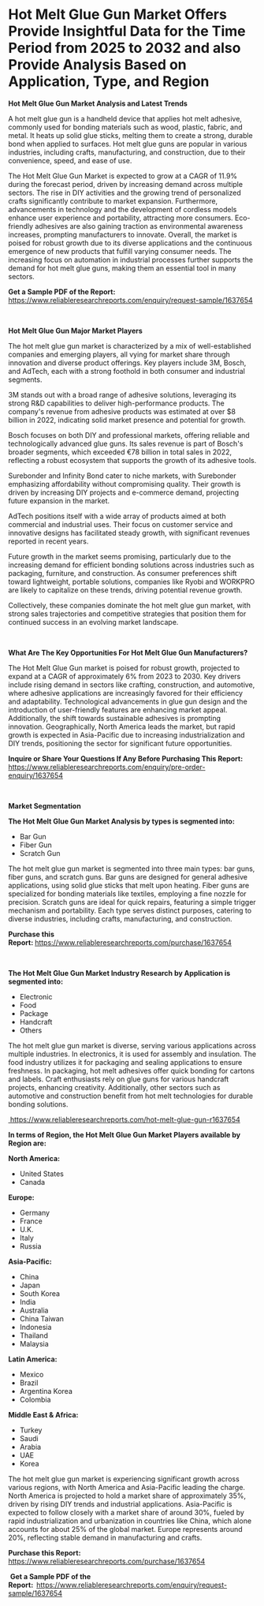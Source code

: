 <p><h1>Hot Melt Glue Gun Market Offers Provide Insightful Data for the Time Period from 2025 to 2032 and also Provide Analysis Based on Application, Type, and Region</h1></p><p><strong>Hot Melt Glue Gun Market Analysis and Latest Trends</strong></p>
<p><p>A hot melt glue gun is a handheld device that applies hot melt adhesive, commonly used for bonding materials such as wood, plastic, fabric, and metal. It heats up solid glue sticks, melting them to create a strong, durable bond when applied to surfaces. Hot melt glue guns are popular in various industries, including crafts, manufacturing, and construction, due to their convenience, speed, and ease of use.</p><p>The Hot Melt Glue Gun Market is expected to grow at a CAGR of 11.9% during the forecast period, driven by increasing demand across multiple sectors. The rise in DIY activities and the growing trend of personalized crafts significantly contribute to market expansion. Furthermore, advancements in technology and the development of cordless models enhance user experience and portability, attracting more consumers. Eco-friendly adhesives are also gaining traction as environmental awareness increases, prompting manufacturers to innovate. Overall, the market is poised for robust growth due to its diverse applications and the continuous emergence of new products that fulfill varying consumer needs. The increasing focus on automation in industrial processes further supports the demand for hot melt glue guns, making them an essential tool in many sectors.</p></p>
<p><strong>Get a Sample PDF of the Report:&nbsp;</strong> <a href="https://www.reliableresearchreports.com/enquiry/request-sample/1637654?utm_campaign=2208&utm_medium=2&utm_source=Github&utm_content=ia&utm_term=18042025&utm_id=hot-melt-glue-gun">https://www.reliableresearchreports.com/enquiry/request-sample/1637654</a></p>
<p>&nbsp;</p>
<p><strong>Hot Melt Glue Gun Major Market Players</strong></p>
<p><p>The hot melt glue gun market is characterized by a mix of well-established companies and emerging players, all vying for market share through innovation and diverse product offerings. Key players include 3M, Bosch, and AdTech, each with a strong foothold in both consumer and industrial segments.</p><p>3M stands out with a broad range of adhesive solutions, leveraging its strong R&D capabilities to deliver high-performance products. The company's revenue from adhesive products was estimated at over $8 billion in 2022, indicating solid market presence and potential for growth.</p><p>Bosch focuses on both DIY and professional markets, offering reliable and technologically advanced glue guns. Its sales revenue is part of Bosch's broader segments, which exceeded €78 billion in total sales in 2022, reflecting a robust ecosystem that supports the growth of its adhesive tools.</p><p>Surebonder and Infinity Bond cater to niche markets, with Surebonder emphasizing affordability without compromising quality. Their growth is driven by increasing DIY projects and e-commerce demand, projecting future expansion in the market.</p><p>AdTech positions itself with a wide array of products aimed at both commercial and industrial uses. Their focus on customer service and innovative designs has facilitated steady growth, with significant revenues reported in recent years.</p><p>Future growth in the market seems promising, particularly due to the increasing demand for efficient bonding solutions across industries such as packaging, furniture, and construction. As consumer preferences shift toward lightweight, portable solutions, companies like Ryobi and WORKPRO are likely to capitalize on these trends, driving potential revenue growth.</p><p>Collectively, these companies dominate the hot melt glue gun market, with strong sales trajectories and competitive strategies that position them for continued success in an evolving market landscape.</p></p>
<p>&nbsp;</p>
<p><strong>What Are The Key Opportunities For Hot Melt Glue Gun Manufacturers?</strong></p>
<p><p>The Hot Melt Glue Gun market is poised for robust growth, projected to expand at a CAGR of approximately 6% from 2023 to 2030. Key drivers include rising demand in sectors like crafting, construction, and automotive, where adhesive applications are increasingly favored for their efficiency and adaptability. Technological advancements in glue gun design and the introduction of user-friendly features are enhancing market appeal. Additionally, the shift towards sustainable adhesives is prompting innovation. Geographically, North America leads the market, but rapid growth is expected in Asia-Pacific due to increasing industrialization and DIY trends, positioning the sector for significant future opportunities.</p></p>
<p><strong>Inquire or Share Your Questions If Any Before Purchasing This Report:</strong> <a href="https://www.reliableresearchreports.com/enquiry/pre-order-enquiry/1637654?utm_campaign=2208&utm_medium=2&utm_source=Github&utm_content=ia&utm_term=18042025&utm_id=hot-melt-glue-gun">https://www.reliableresearchreports.com/enquiry/pre-order-enquiry/1637654</a></p>
<p>&nbsp;</p>
<p><strong>Market Segmentation</strong></p>
<p><strong>The Hot Melt Glue Gun Market Analysis by types is segmented into:</strong></p>
<p><ul><li>Bar Gun</li><li>Fiber Gun</li><li>Scratch Gun</li></ul></p>
<p><p>The hot melt glue gun market is segmented into three main types: bar guns, fiber guns, and scratch guns. Bar guns are designed for general adhesive applications, using solid glue sticks that melt upon heating. Fiber guns are specialized for bonding materials like textiles, employing a fine nozzle for precision. Scratch guns are ideal for quick repairs, featuring a simple trigger mechanism and portability. Each type serves distinct purposes, catering to diverse industries, including crafts, manufacturing, and construction.</p></p>
<p><strong>Purchase this Report:&nbsp;</strong><a href="https://www.reliableresearchreports.com/purchase/1637654?utm_campaign=2208&utm_medium=2&utm_source=Github&utm_content=ia&utm_term=18042025&utm_id=hot-melt-glue-gun">https://www.reliableresearchreports.com/purchase/1637654</a></p>
<p>&nbsp;</p>
<p><strong>The Hot Melt Glue Gun Market Industry Research by Application is segmented into:</strong></p>
<p><ul><li>Electronic</li><li>Food</li><li>Package</li><li>Handcraft</li><li>Others</li></ul></p>
<p><p>The hot melt glue gun market is diverse, serving various applications across multiple industries. In electronics, it is used for assembly and insulation. The food industry utilizes it for packaging and sealing applications to ensure freshness. In packaging, hot melt adhesives offer quick bonding for cartons and labels. Craft enthusiasts rely on glue guns for various handcraft projects, enhancing creativity. Additionally, other sectors such as automotive and construction benefit from hot melt technologies for durable bonding solutions.</p></p>
<p><a href="https://www.reliableresearchreports.com/hot-melt-glue-gun-r1637654?utm_campaign=2208&utm_medium=2&utm_source=Github&utm_content=ia&utm_term=18042025&utm_id=hot-melt-glue-gun">&nbsp;https://www.reliableresearchreports.com/hot-melt-glue-gun-r1637654</a></p>
<p><strong>In terms of Region, the Hot Melt Glue Gun Market Players available by Region are:</strong></p>
<p>
    <p> <strong> North America: </strong>
        <ul>
            <li>United States</li>
            <li>Canada</li>
        </ul>
        </p> 
    <p> <strong> Europe: </strong>
        <ul>
            <li>Germany</li>
            <li>France</li>
            <li>U.K.</li>
            <li>Italy</li>
            <li>Russia</li>
        </ul>
        </p> 
    <p> <strong> Asia-Pacific: </strong>
        <ul>
            <li>China</li>
            <li>Japan</li>
            <li>South Korea</li>
            <li>India</li>
            <li>Australia</li>
            <li>China Taiwan</li>
            <li>Indonesia</li>
            <li>Thailand</li>
            <li>Malaysia</li>
        </ul>
        </p> 
    <p> <strong> Latin America: </strong>
        <ul>
            <li>Mexico</li>
            <li>Brazil</li>
            <li>Argentina Korea</li>
            <li>Colombia</li>
        </ul>
        </p> 
    <p> <strong> Middle East & Africa: </strong>
        <ul>
            <li>Turkey</li>
            <li>Saudi</li>
            <li>Arabia</li>
            <li>UAE</li>
            <li>Korea</li>
        </ul>
    </p>
    </p>
<p><p>The hot melt glue gun market is experiencing significant growth across various regions, with North America and Asia-Pacific leading the charge. North America is projected to hold a market share of approximately 35%, driven by rising DIY trends and industrial applications. Asia-Pacific is expected to follow closely with a market share of around 30%, fueled by rapid industrialization and urbanization in countries like China, which alone accounts for about 25% of the global market. Europe represents around 20%, reflecting stable demand in manufacturing and crafts.</p></p>
<p><strong>Purchase this Report: </strong><a href="https://www.reliableresearchreports.com/purchase/1637654?utm_campaign=2208&utm_medium=2&utm_source=Github&utm_content=ia&utm_term=18042025&utm_id=hot-melt-glue-gun">https://www.reliableresearchreports.com/purchase/1637654</a></p>
<p>&nbsp;<strong>Get a Sample PDF of the Report:&nbsp;&nbsp;</strong><a href="https://www.reliableresearchreports.com/enquiry/request-sample/1637654?utm_campaign=2208&utm_medium=2&utm_source=Github&utm_content=ia&utm_term=18042025&utm_id=hot-melt-glue-gun">https://www.reliableresearchreports.com/enquiry/request-sample/1637654</a></p>
<p><strong></strong></p>
<p><p></p><p></p><p></p></p>